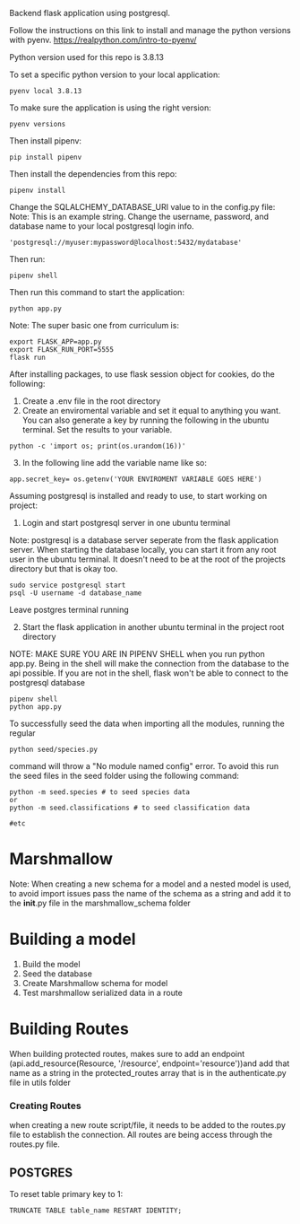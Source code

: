 Backend flask application using postgresql.

Follow the instructions on this link to install and manage the python versions with pyenv.
https://realpython.com/intro-to-pyenv/

Python version used for this repo is 3.8.13

To set a specific python version to your local application:
```
pyenv local 3.8.13
```
To make sure the application is using the right version:
```
pyenv versions
```
Then install pipenv:
```
pip install pipenv
```
Then install the dependencies from this repo:
```
pipenv install
```
Change the SQLALCHEMY_DATABASE_URI value to in the config.py file:
Note: This is an example string. Change the username, password, and database name to your local postgresql login info. 
```
'postgresql://myuser:mypassword@localhost:5432/mydatabase'
```
Then run: 
```
pipenv shell
```
Then run this command to start the application:
```
python app.py
```

Note: The super basic one from curriculum is: 
```
export FLASK_APP=app.py
export FLASK_RUN_PORT=5555
flask run
```

After installing packages, to use flask session object for cookies, do the following:

1. Create a .env file in the root directory
2. Create an enviromental variable and set it equal to anything you want. You can also generate a key by running the following in the ubuntu terminal. Set the results to your variable. 

```
python -c 'import os; print(os.urandom(16))'
```
3. In the following line add the variable name like so:

```
app.secret_key= os.getenv('YOUR ENVIROMENT VARIABLE GOES HERE')
```

Assuming postgresql is installed and ready to use, to start working on project:

1. Login and start postgresql server in one ubuntu terminal 

Note: postgresql is a database server seperate from the flask application server. When starting the database locally, you can start it from any root user in the ubuntu terminal. It doesn't need to be at the root of the projects directory but that is okay too.

```
sudo service postgresql start
psql -U username -d database_name
```
Leave postgres terminal running

2. Start the flask application in another ubuntu terminal in the project root directory

NOTE: MAKE SURE YOU ARE IN PIPENV SHELL when you run python app.py. Being in the shell will make the connection from the database to the api possible. If you are not in the shell, flask won't be able to connect to the postgresql database

```
pipenv shell
python app.py
```

To successfully seed the data when importing all the modules, running the regular 
```
python seed/species.py
``` 

command will throw a "No module named config" error. To avoid this run the seed files in the seed folder using the following command: 

```
python -m seed.species # to seed species data
or 
python -m seed.classifications # to seed classification data 

#etc
```

# Marshmallow

Note: When creating a new schema for a model and a nested model is used, to avoid import issues pass the name of the schema as a string and add it to the __init__.py file in the marshmallow_schema folder


# Building a model

1. Build the model 
2. Seed the database
3. Create Marshmallow schema for model
4. Test marshmallow serialized data in a route

# Building Routes
When building protected routes, makes sure to add an endpoint (api.add_resource(Resource, '/resource', endpoint='resource'))and add that name as a string in the protected_routes array that is in the authenticate.py file in utils folder

### Creating Routes
when creating a new route script/file, it needs to be added to the routes.py file to establish the connection. All routes are being access through the routes.py file.

## POSTGRES
To reset table primary key to 1:

```
TRUNCATE TABLE table_name RESTART IDENTITY;
```
